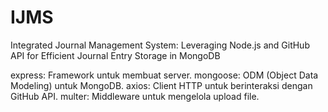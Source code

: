 # IJMS
Integrated Journal Management System: Leveraging Node.js and GitHub API for Efficient Journal Entry Storage in MongoDB


express: Framework untuk membuat server.
mongoose: ODM (Object Data Modeling) untuk MongoDB.
axios: Client HTTP untuk berinteraksi dengan GitHub API.
multer: Middleware untuk mengelola upload file.
